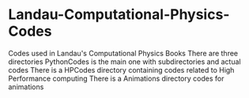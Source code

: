 # Landau-Computational-Physics-Codes
Codes used in Landau's Computational Physics Books
There are three directories
PythonCodes is the main one with subdirectories and actual codes
There is a HPCodes directory containing codes related to High Performance computing
There is a Animations directory codes for animations
